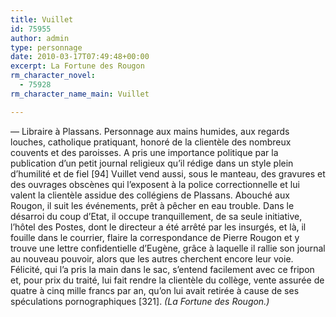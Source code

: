```yaml
---
title: Vuillet
id: 75955
author: admin
type: personnage
date: 2010-03-17T07:49:48+00:00
excerpt: La Fortune des Rougon
rm_character_novel:
  - 75928
rm_character_name_main: Vuillet

---
```

— Libraire à Plassans. Personnage aux mains humides, aux regards louches, catholique pratiquant, honoré de la clientèle des nombreux couvents et des paroisses. A pris une importance politique par la publication d&rsquo;un petit journal religieux qu&rsquo;il rédige dans un style plein d&rsquo;humilité et de fiel [94] Vuillet vend aussi, sous le manteau, des gravures et des ouvrages obscènes qui l&rsquo;exposent à la police correctionnelle et lui valent la clientèle assidue des collégiens de Plassans. Abouché aux Rougon, il suit les événements, prêt à pêcher en eau trouble. Dans le désarroi du coup d&rsquo;Etat, il occupe tranquillement, de sa seule initiative, l&rsquo;hôtel des Postes, dont le directeur a été arrêté par les insurgés, et là, il fouille dans le courrier, flaire la correspondance de Pierre Rougon et y trouve une lettre confidentielle d&rsquo;Eugène, grâce à laquelle il rallie son journal au nouveau pouvoir, alors que les autres cherchent encore leur voie. Félicité, qui l&rsquo;a pris la main dans le sac, s&rsquo;entend facilement avec ce fripon et, pour prix du traité, lui fait rendre la clientèle du collège, vente assurée de quatre à cinq mille francs par an, qu&rsquo;on lui avait retirée à cause de ses spéculations pornographiques [321]. _(La Fortune des Rougon.)_